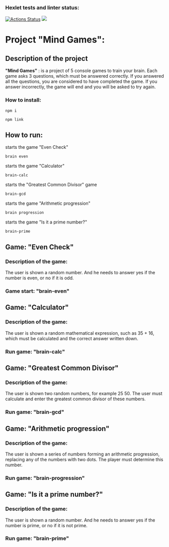 ### Hexlet tests and linter status:
[![Actions Status](https://github.com/AmoreSoS/frontend-project-44/workflows/hexlet-check/badge.svg)](https://github.com/AmoreSoS/frontend-project-44/actions)
<a href="https://codeclimate.com/github/AmoreSoS/frontend-project-44/maintainability"><img src="https://api.codeclimate.com/v1/badges/1a69d57f74e98f0d6f9f/maintainability" /></a>

# Project "Mind Games":

## Description of the project
__"Mind Games"__ : is a project of 5 console games to train your brain. Each game asks 3 questions, which must be answered correctly. If you answered all the questions, you are considered to have completed the game. If you answer incorrectly, the game will end and you will be asked to try again.

### How to install:

```
npm i
```
```
npm link
```

## How to run:

starts the game "Even Check"

```
brain even
```

starts the game "Calculator"

```
brain-calc
```

starts the "Greatest Common Divisor" game

```
brain-gcd
```

starts the game "Arithmetic progression"

```
brain progression
```

starts the game "Is it a prime number?"

```
brain-prime
```
## Game: "Even Check"
### Description of the game:
The user is shown a random number. And he needs to answer yes if the number is even, or no if it is odd.
### Game start: __"brain-even"__

## Game: "Calculator"
### Description of the game:
The user is shown a random mathematical expression, such as 35 + 16, which must be calculated and the correct answer written down.
### Run game: __"brain-calc"__


## Game: "Greatest Common Divisor"
### Description of the game:
The user is shown two random numbers, for example 25 50. The user must calculate and enter the greatest common divisor of these numbers.
### Run game: __"brain-gcd"__


## Game: "Arithmetic progression"
### Description of the game:
The user is shown a series of numbers forming an arithmetic progression, replacing any of the numbers with two dots. The player must determine this number.
### Run game: __"brain-progression"__

## Game: "Is it a prime number?"
### Description of the game:
The user is shown a random number. And he needs to answer yes if the number is prime, or no if it is not prime.
### Run game: __"brain-prime"__